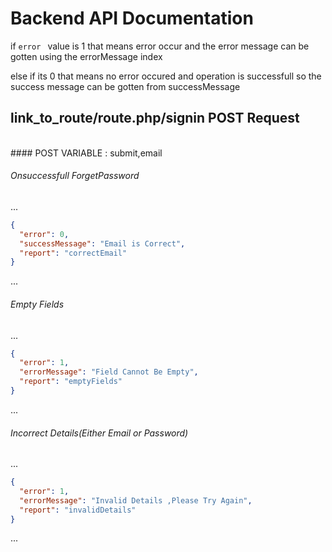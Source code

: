 # Backend  API Documentation

if <code>error  </code> value is 1 that means error occur and the error message can be gotten using the errorMessage index

else if its 0 that means no error occured and operation is successfull so the success message can be 
gotten from successMessage


## link_to_route/route.php/signin POST Request
<br>
#### POST VARIABLE : submit,email

###### Onsuccessfull ForgetPassword

...
```json
{
  "error": 0,
  "successMessage": "Email is Correct",
  "report": "correctEmail"
}
```
...

###### Empty Fields

...
```json
{
  "error": 1,
  "errorMessage": "Field Cannot Be Empty",
  "report": "emptyFields"
}
```
...

###### Incorrect Details(Either Email or Password)

...
```json
{
  "error": 1,
  "errorMessage": "Invalid Details ,Please Try Again",
  "report": "invalidDetails"
}
```
...

